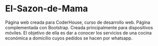 # El-Sazon-de-Mama
Página web creada para CoderHouse, curso de desarrollo web.
Página complementada con Bootstrap.
Creada principalmente para dispositivos móviles.
El objetivo de ella es dar a conocer los servicios de una cocina económica a domicilio cuyos pedidos se hacen por whatsapp.
